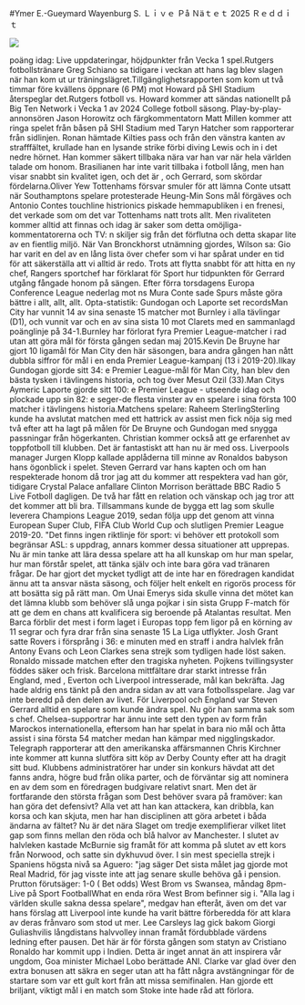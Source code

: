 #Ymer E.-Gueymard Wayenburg S. Ｌｉｖｅ Ｐå Ｎäｔｅｔ 2025 Ｒｅｄｄｉｔ  
  
  
[![](https://i.imgur.com/qSNzIqt.png)](https://movie.rssnews.media/YQhEWmO.php)  
  
 poäng idag: Live uppdateringar, höjdpunkter från Vecka 1 spel.Rutgers fotbollstränare Greg Schiano sa tidigare i veckan att hans lag blev slagen när han kom ut ur träningslägret.Tillgänglighetsrapporten som kom ut två timmar före kvällens öppnare (6 PM) mot Howard på SHI Stadium återspeglar det.Rutgers fotboll vs.
Howard kommer att sändas nationellt på Big Ten Network i Vecka 1 av 2024 College fotboll säsong.
Play-by-play-annonsören Jason Horowitz och färgkommentatorn Matt Millen kommer att ringa spelet från båsen på SHI Stadium med Taryn Hatcher som rapporterar från sidlinjen.
Ronan hämtade Kilties pass och från den vänstra kanten av strafffältet, krullade han en lysande strike förbi diving Lewis och in i det nedre hörnet.
Han kommer säkert tillbaka nära var han var när hela världen talade om honom.
Brasilianen har inte varit tillbaka i  fotboll lång, men han visar snabbt sin kvalitet igen, och det är , och Gerrard, som skördar fördelarna.Oliver Yew Tottenhams försvar smuler för att lämna Conte utsatt när Southamptons spelare protesterade Heung-Min Sons mål förgäves och Antonio Contes touchline histrionics piskade hemmapubliken i en frenesi, det verkade som om det var Tottenhams natt trots allt.
Men rivaliteten kommer alltid att finnas och idag är saker som detta omöjliga-kommentatorerna och TV: n skiljer sig från det förflutna och detta skapar lite av en fientlig miljö.
När Van Bronckhorst utnämning gjordes, Wilson sa: Gio har varit en del av en lång lista över chefer som vi har spårat under en tid för att säkerställa att vi alltid är redo.
Trots att flytta snabbt för att hitta en ny chef, Rangers sportchef har förklarat för  Sport hur tidpunkten för Gerrard utgång fångade honom på sängen.
Efter förra torsdagens Europa Conference League nederlag mot ns Mura Conte sade Spurs måste göra bättre i allt, allt, allt.
Opta-statistik: Gundogan och Laporte set recordsMan City har vunnit 14 av sina senaste 15 matcher mot Burnley i alla tävlingar (D1), och vunnit var och en av sina sista 10 mot Clarets med en sammanlagd poänglinje på 34-1.Burnley har förlorat fyra Premier League-matcher i rad utan att göra mål för första gången sedan maj 2015.Kevin De Bruyne har gjort 10 ligamål för Man City den här säsongen, bara andra gången han nått dubbla siffror för mål i en enda Premier League-kampanj (13 i 2019-20).Ilkay Gundogan gjorde sitt 34: e Premier League-mål för Man City, han blev den bästa tysken i tävlingens historia, och tog över Mesut Ozil (33).Man Citys Aymeric Laporte gjorde sitt 100: e Premier League - utseende idag och plockade upp sin 82: e seger-de flesta vinster av en spelare i sina första 100 matcher i tävlingens historia.Matchens spelare: Raheem SterlingSterling kunde ha avslutat matchen med ett hattrick av assist men fick nöja sig med två efter att ha lagt på målen för De Bruyne och Gundogan med snygga passningar från högerkanten.
Christian kommer också att ge erfarenhet av toppfotboll till klubben.
Det är fantastiskt att han nu är med oss.
Liverpools manager Jurgen Klopp kallade applåderna till minne av Ronaldos babyson hans ögonblick i spelet.
Steven Gerrard var hans kapten och om han respekterade honom då tror jag att du kommer att respektera vad han gör, tidigare Crystal Palace anfallare Clinton Morrison berättade BBC Radio 5 Live Fotboll dagligen.
De två har fått en relation och vänskap och jag tror att det kommer att bli bra.
Tillsammans kunde de bygga ett lag som skulle leverera Champions League 2019, sedan följa upp det genom att vinna European Super Club, FIFA Club World Cup och slutligen Premier League 2019-20.
"Det finns ingen riktlinje för sport: vi behöver ett protokoll som begränsar ASL: s uppdrag, annars kommer dessa situationer att upprepas.
Nu är min tanke att lära dessa spelare att ha all kunskap om hur man spelar, hur man förstår spelet, att tänka själv och inte bara göra vad tränaren frågar.
De har gjort det mycket tydligt att de inte har en föredragen kandidat ännu att ta ansvar nästa säsong, och följer helt enkelt en rigorös process för att bosätta sig på rätt man.
Om Unai Emerys sida skulle vinna det mötet kan det lämna  klubb som behöver slå unga pojkar i sin sista Grupp F-match för att ge dem en chans att kvalificera sig beroende på Atalantas resultat.
Men Barca förblir det mest i form laget i Europas topp fem ligor på en körning av 11 segrar och fyra drar från sina senaste 15 La Liga utflykter.
Josh Grant satte Rovers i försprång i 36: e minuten med en straff i andra halvlek från Antony Evans och Leon Clarkes sena strejk som tydligen hade löst saken.
Ronaldo missade matchen efter den tragiska nyheten.
Pojkens tvillingsyster föddes säker och frisk.
Barcelona mittfältare  drar starkt intresse från England, med , Everton och Liverpool intresserade, mål kan bekräfta.
Jag hade aldrig ens tänkt på den andra sidan av att vara fotbollsspelare.
Jag var inte beredd på den delen av livet.
För Liverpool och England var Steven Gerrard alltid en spelare som kunde ändra spel.
Nu gör han samma sak som  s chef.
Chelsea-supportrar har ännu inte sett den typen av form från Marockos internationella, eftersom han har spelat in bara nio mål och åtta assist i sina första 54 matcher medan han kämpar med nigglingskador.
Telegraph rapporterar att den amerikanska affärsmannen Chris Kirchner inte kommer att kunna slutföra sitt köp av Derby County efter att ha dragit sitt bud.
Klubbens administratörer har under sin konkurs hävdat att det fanns andra, högre bud från olika parter, och de förväntar sig att nominera en av dem som en föredragen budgivare relativt snart.
Men det är fortfarande den största frågan som Dest behöver svara på framöver: kan han göra det defensivt? Alla vet att han kan attackera, kan dribbla, kan korsa och kan skjuta, men har han disciplinen att göra arbetet i båda ändarna av fältet?
Nu är det nära Slaget om tredje exemplifierar vilket litet gap som finns mellan den röda och  blå halvor av Manchester.
I slutet av halvleken kastade McBurnie sig framåt för att komma på slutet av ett kors från Norwood, och satte sin dykhuvud över.
I sin mest speciella strejk i Spaniens högsta nivå sa Aguero: "jag säger Det sista målet jag gjorde mot Real Madrid, för jag visste inte att jag senare skulle behöva gå i pension.
Prutton förutsäger: 1-0 ( Bet odds) West Brom vs Swansea, måndag 8pm-Live på  Sport FootballWhat en enda röra West Brom befinner sig i.
"Alla lag i världen skulle sakna dessa spelare", medgav han efteråt, även om det var hans förslag att Liverpool inte kunde ha varit bättre förberedda för att klara av deras frånvaro som stod ut mer.
Lee Carsleys lag gick bakom Giorgi Guliashvilis långdistans halvvolley innan framåt fördubblade värdens ledning efter pausen.
Det här är för första gången som statyn av Cristiano Ronaldo har kommit upp i Indien.
Detta är inget annat än att inspirera vår ungdom, Goa minister Michael Lobo berättade&nbsp;ANI.
Clarke var glad över den extra bonusen att säkra en seger utan att ha fått några avstängningar för de startare som var ett gult kort från att missa semifinalen.
Han gjorde ett briljant, viktigt mål i en match som Stoke inte hade råd att förlora.